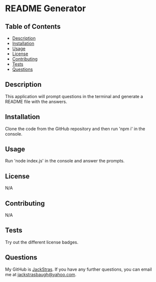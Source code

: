 
  
  # README Generator

  ## Table of Contents

  - [Description](#description)
  - [Installation](#installation)
  - [Usage](#usage)
  - [License](#license)
  - [Contributing](#contributing)
  - [Tests](#tests)
  - [Questions](#questions)

  ## Description

  This application will prompt questions in the terminal and generate a README file with the answers.

  ## Installation
  
  Clone the code from the GitHub repository and then run 'npm i' in the console.

  ## Usage

  Run 'node index.js' in the console and answer the prompts.

  ## License

  N/A
  

  ## Contributing

  N/A

  ## Tests

  Try out the different license badges.

  ## Questions

  My GitHub is [JackStras](https://github.com/JackStras).
  If you have any further questions, you can email me at jackstrasbaugh@yahoo.com.

